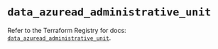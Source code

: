 # `data_azuread_administrative_unit`

Refer to the Terraform Registry for docs: [`data_azuread_administrative_unit`](https://registry.terraform.io/providers/hashicorp/azuread/2.53.0/docs/data-sources/administrative_unit).

